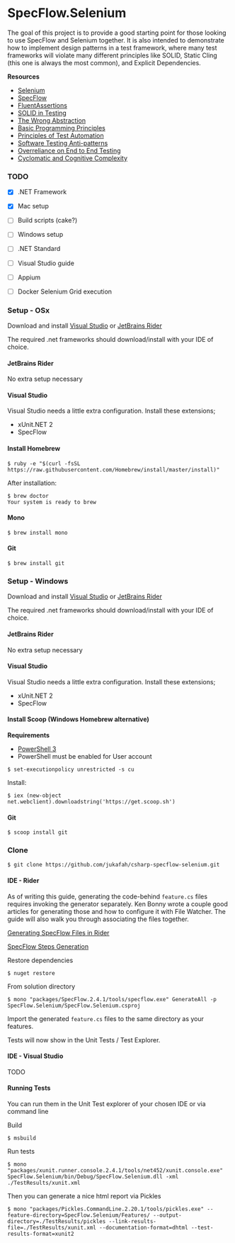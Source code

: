 # SpecFlow.Selenium

The goal of this project is to provide a good starting point for those looking to use SpecFlow and Selenium together. It 
is also intended to demonstrate how to implement design patterns in a test framework, where many test frameworks will 
violate many different principles like SOLID, Static Cling (this one is always the most common), 
and Explicit Dependencies.

**Resources**
- [Selenium](http://www.seleniumhq.org/)
- [SpecFlow](http://specflow.org/)
- [FluentAssertions](https://fluentassertions.com/)
- [SOLID in Testing](http://www.absofttrainings.com/use-solid-principles-to-become-better-automation-tester/)
- [The Wrong Abstraction](https://www.sandimetz.com/blog/2016/1/20/the-wrong-abstraction)
- [Basic Programming Principles](https://www.makeuseof.com/tag/basic-programming-principles/)
- [Principles of Test Automation](http://xunitpatterns.com/Principles%20of%20Test%20Automation.html)
- [Software Testing Anti-patterns](http://blog.codepipes.com/testing/software-testing-antipatterns.html)
- [Overreliance on End to End Testing](https://testing.googleblog.com/2015/04/just-say-no-to-more-end-to-end-tests.html)
- [Cyclomatic and Cognitive Complexity](https://blog.sonarsource.com/cognitive-complexity-because-testability-understandability)



### TODO
- [x] .NET Framework
- [x] Mac setup
- [ ] Build scripts (cake?)
- [ ] Windows setup
- [ ] .NET Standard
- [ ] Visual Studio guide
- [ ] Appium
- [ ] Docker Selenium Grid execution



### Setup - OSx

Download and install [Visual Studio](https://visualstudio.microsoft.com/) or [JetBrains Rider](https://www.jetbrains.com/rider/)

The required .net frameworks should download/install with your IDE of choice.

#### JetBrains Rider

No extra setup necessary

#### Visual Studio

Visual Studio needs a little extra configuration. Install these extensions;
- xUnit.NET 2
- SpecFlow

#### Install Homebrew
```
$ ruby -e "$(curl -fsSL https://raw.githubusercontent.com/Homebrew/install/master/install)"
```

After installation:
```
$ brew doctor
Your system is ready to brew
```

#### Mono
```
$ brew install mono
```

#### Git
```
$ brew install git
```

### Setup - Windows

Download and install [Visual Studio](https://visualstudio.microsoft.com/) or [JetBrains Rider](https://www.jetbrains.com/rider/)

The required .net frameworks should download/install with your IDE of choice.

#### JetBrains Rider

No extra setup necessary

#### Visual Studio

Visual Studio needs a little extra configuration. Install these extensions;
- xUnit.NET 2
- SpecFlow

#### Install Scoop (Windows Homebrew alternative)

**Requirements**
- [PowerShell 3](https://www.microsoft.com/en-us/download/details.aspx?id=34595)
- PowerShell must be enabled for User account

```
$ set-executionpolicy unrestricted -s cu
```

Install:
```
$ iex (new-object net.webclient).downloadstring('https://get.scoop.sh')
```

#### Git
```
$ scoop install git
```

### Clone
``
$ git clone https://github.com/jukafah/csharp-specflow-selenium.git
``

#### IDE - Rider

As of writing this guide, generating the code-behind `feature.cs` files requires invoking the generator separately.
Ken Bonny wrote a couple good articles for generating those and how to configure it with File Watcher. The guide will
also walk you through associating the files together.

[Generating SpecFlow Files in Rider](https://kenbonny.net/2018/05/28/generating-specflow-files-in-rider/)

[SpecFlow Steps Generation](https://kenbonny.net/2018/07/23/specflow-steps-generation-and-general-rider-changes/)


Restore dependencies
```
$ nuget restore
```

From solution directory
```
$ mono "packages/SpecFlow.2.4.1/tools/specflow.exe" GenerateAll -p SpecFlow.Selenium/SpecFlow.Selenium.csproj
```

Import the generated `feature.cs` files to the same directory as your features.

Tests will now show in the Unit Tests / Test Explorer.

#### IDE - Visual Studio

TODO

#### Running Tests
You can run them in the Unit Test explorer of your chosen IDE or via command line

Build
```
$ msbuild
```

Run tests
```
$ mono "packages/xunit.runner.console.2.4.1/tools/net452/xunit.console.exe" SpecFlow.Selenium/bin/Debug/SpecFlow.Selenium.dll -xml ./TestResults/xunit.xml
```

Then you can generate a nice html report via Pickles
```
$ mono "packages/Pickles.CommandLine.2.20.1/tools/pickles.exe" --feature-directory=SpecFlow.Selenium/Features/ --output-directory=./TestResults/pickles --link-results-file=./TestResults/xunit.xml --documentation-format=dhtml --test-results-format=xunit2
```

